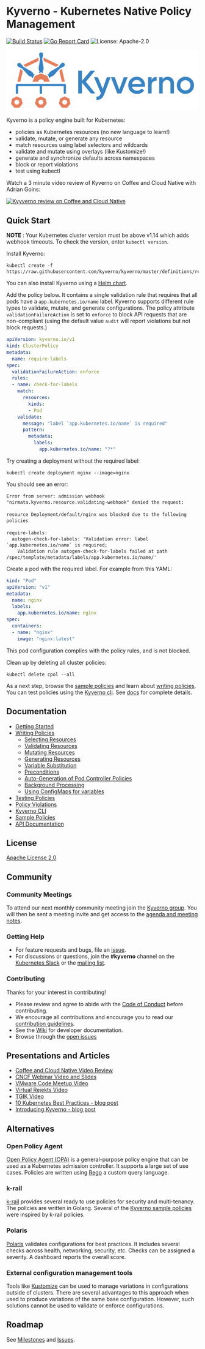# Kyverno - Kubernetes Native Policy Management

[![Build Status](https://travis-ci.org/kyverno/kyverno.svg?branch=master)](https://travis-ci.org/kyverno/kyverno) [![Go Report Card](https://goreportcard.com/badge/github.com/kyverno/kyverno)](https://goreportcard.com/report/github.com/kyverno/kyverno) ![License: Apache-2.0](https://img.shields.io/github/license/kyverno/kyverno?color=blue)

![logo](documentation/images/Kyverno_Horizontal.png)

Kyverno is a policy engine built for Kubernetes:
* policies as Kubernetes resources (no new language to learn!)
* validate, mutate, or generate any resource
* match resources using label selectors and wildcards
* validate and mutate using overlays (like Kustomize!)
* generate and synchronize defaults across namespaces
* block or report violations 
* test using kubectl 

Watch a 3 minute video review of Kyverno on Coffee and Cloud Native with Adrian Goins:

[![Kyyverno review on Coffee and Cloud Native](https://img.youtube.com/vi/DW2u6LhNMh0/0.jpg)](https://www.youtube.com/watch?v=DW2u6LhNMh0&feature=youtu.be&t=116)


## Quick Start

**NOTE** : Your Kubernetes cluster version must be above v1.14 which adds webhook timeouts. 
To check the version, enter `kubectl version`.

Install Kyverno:
```console
kubectl create -f https://raw.githubusercontent.com/kyverno/kyverno/master/definitions/release/install.yaml
```

You can also install Kyverno using a [Helm chart](https://github.com/kyverno/kyverno/blob/master/documentation/installation.md#install-kyverno-using-helm).

Add the policy below. It contains a single validation rule that requires that all pods have 
a `app.kubernetes.io/name` label. Kyverno supports different rule types to validate, 
mutate, and generate configurations. The policy attribute `validationFailureAction` is set 
to `enforce` to block API requests that are non-compliant (using the default value `audit` 
will report violations but not block requests.)

```yaml
apiVersion: kyverno.io/v1
kind: ClusterPolicy
metadata:
  name: require-labels
spec:
  validationFailureAction: enforce
  rules:
  - name: check-for-labels
    match:
      resources:
        kinds:
        - Pod
    validate:
      message: "label `app.kubernetes.io/name` is required"
      pattern:
        metadata:
          labels:
            app.kubernetes.io/name: "?*"
```

Try creating a deployment without the required label:

```console
kubectl create deployment nginx --image=nginx
```

You should see an error:
```console
Error from server: admission webhook "nirmata.kyverno.resource.validating-webhook" denied the request:

resource Deployment/default/nginx was blocked due to the following policies

require-labels:
  autogen-check-for-labels: 'Validation error: label `app.kubernetes.io/name` is required;
    Validation rule autogen-check-for-labels failed at path /spec/template/metadata/labels/app.kubernetes.io/name/'
```

Create a pod with the required label. For example from this YAML:
```yaml
kind: "Pod"
apiVersion: "v1"
metadata:
  name: nginx
  labels:
    app.kubernetes.io/name: nginx
spec:
  containers:
  - name: "nginx"
    image: "nginx:latest"
```

This pod configuration complies with the policy rules, and is not blocked. 

Clean up by deleting all cluster policies:

```console
kubectl delete cpol --all
```

As a next step, browse the [sample policies](https://github.com/kyverno/kyverno/blob/master/samples/README.md) 
and learn about [writing policies](https://github.com/kyverno/kyverno/blob/master/documentation/writing-policies.md). 
You can test policies using the [Kyverno cli](https://github.com/kyverno/kyverno/blob/master/documentation/kyverno-cli.md). 
See [docs](https://github.com/kyverno/kyverno/#documentation) for complete details.

## Documentation

- [Getting Started](documentation/installation.md)
- [Writing Policies](documentation/writing-policies.md)
  - [Selecting Resources](/documentation/writing-policies-match-exclude.md)
  - [Validating Resources](documentation/writing-policies-validate.md)
  - [Mutating Resources](documentation/writing-policies-mutate.md)
  - [Generating Resources](documentation/writing-policies-generate.md)
  - [Variable Substitution](documentation/writing-policies-variables.md)
  - [Preconditions](documentation/writing-policies-preconditions.md)
  - [Auto-Generation of Pod Controller Policies](documentation/writing-policies-autogen.md)
  - [Background Processing](documentation/writing-policies-background.md)
  - [Using ConfigMaps for variables](documentation/writing-policies-configmap-reference.md)
- [Testing Policies](documentation/testing-policies.md)
- [Policy Violations](documentation/policy-violations.md)
- [Kyverno CLI](documentation/kyverno-cli.md)
- [Sample Policies](/samples/README.md)
- [API Documentation](https://htmlpreview.github.io/?https://github.com/kyverno/kyverno/blob/master/documentation/index.html)

## License

[Apache License 2.0](https://github.com/kyverno/kyverno/blob/master/LICENSE)

## Community

### Community Meetings

To attend our next monthly community meeting join the [Kyverno group](https://groups.google.com/g/kyverno). You will then be sent a meeting invite and get access to the [agenda and meeting notes](https://docs.google.com/document/d/10Hu1qTip1KShi8Lf_v9C5UVQtp7vz_WL3WVxltTvdAc/edit#).

### Getting Help

- For feature requests and bugs, file an [issue](https://github.com/kyverno/kyverno/issues).
- For discussions or questions, join the **#kyverno** channel on the [Kubernetes Slack](https://kubernetes.slack.com/) or the [mailing list](https://groups.google.com/g/kyverno).

### Contributing

Thanks for your interest in contributing!

- Please review and agree to abide with the [Code of Conduct](/CODE_OF_CONDUCT.md) before contributing.
- We encourage all contributions and encourage you to read our [contribution guidelines](./CONTRIBUTING.md).
- See the [Wiki](https://github.com/kyverno/kyverno/wiki) for developer documentation.
- Browse through the [open issues](https://github.com/kyverno/kyverno/issues)

## Presentations and Articles

- [Coffee and Cloud Native Video Review](https://www.youtube.com/watch?v=DW2u6LhNMh0&feature=youtu.be&t=116)
- [CNCF Webinar Video and Slides](https://www.cncf.io/webinars/how-to-keep-your-clusters-safe-and-healthy/)
- [VMware Code Meetup Video](https://www.youtube.com/watch?v=mgEmTvLytb0)
- [Virtual Rejekts Video](https://www.youtube.com/watch?v=caFMtSg4A6I)
- [TGIK Video](https://www.youtube.com/watch?v=ZE4Zu9WQET4&list=PL7bmigfV0EqQzxcNpmcdTJ9eFRPBe-iZa&index=18&t=0s)
- [10 Kubernetes Best Practices - blog post](https://thenewstack.io/10-kubernetes-best-practices-you-can-easily-apply-to-your-clusters/)
- [Introducing Kyverno - blog post](https://nirmata.com/2019/07/11/managing-kubernetes-configuration-with-policies/)


## Alternatives

### Open Policy Agent

[Open Policy Agent (OPA)](https://www.openpolicyagent.org/) is a general-purpose policy engine that can be used as a Kubernetes admission controller. It supports a large set of use cases. Policies are written using [Rego](https://www.openpolicyagent.org/docs/latest/how-do-i-write-policies#what-is-rego) a custom query language.

### k-rail

[k-rail](https://github.com/cruise-automation/k-rail/) provides several ready to use policies for security and multi-tenancy. The policies are written in Golang. Several of the [Kyverno sample policies](/samples/README.md) were inspired by k-rail policies.

### Polaris

[Polaris](https://github.com/reactiveops/polaris) validates configurations for best practices. It includes several checks across health, networking, security, etc. Checks can be assigned a severity. A dashboard reports the overall score.

### External configuration management tools

Tools like [Kustomize](https://github.com/kubernetes-sigs/kustomize) can be used to manage variations in configurations outside of clusters. There are several advantages to this approach when used to produce variations of the same base configuration. However, such solutions cannot be used to validate or enforce configurations.

## Roadmap

See [Milestones](https://github.com/kyverno/kyverno/milestones) and [Issues](https://github.com/kyverno/kyverno/issues).

